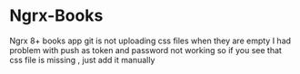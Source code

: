 # Ngrx-Books
Ngrx 8+ books app
git is not uploading css files when they are empty 
I had problem with push as token and password not working 
so if you see that css file is missing , just add it manually 
